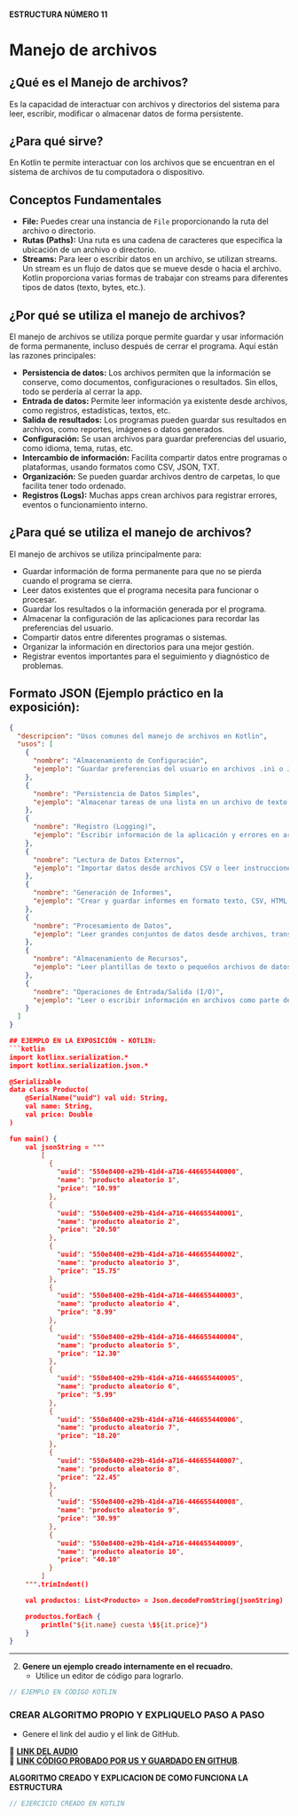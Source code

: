#### ESTRUCTURA NÚMERO 11
# Manejo de archivos

## ¿Qué es el Manejo de archivos?

Es la capacidad de interactuar con archivos y directorios del sistema para leer, escribir, modificar o almacenar datos de forma persistente.

## ¿Para qué sirve?

En Kotlin te permite interactuar con los archivos que se encuentran en el sistema de archivos de tu computadora o dispositivo.

## Conceptos Fundamentales

* **File:** Puedes crear una instancia de `File` proporcionando la ruta del archivo o directorio.
* **Rutas (Paths):** Una ruta es una cadena de caracteres que especifica la ubicación de un archivo o directorio.
* **Streams:** Para leer o escribir datos en un archivo, se utilizan streams. Un stream es un flujo de datos que se mueve desde o hacia el archivo. Kotlin proporciona varias formas de trabajar con streams para diferentes tipos de datos (texto, bytes, etc.).

## ¿Por qué se utiliza el manejo de archivos?

El manejo de archivos se utiliza porque permite guardar y usar información de forma permanente, incluso después de cerrar el programa. Aquí están las razones principales:

* **Persistencia de datos:** Los archivos permiten que la información se conserve, como documentos, configuraciones o resultados. Sin ellos, todo se perdería al cerrar la app.
* **Entrada de datos:** Permite leer información ya existente desde archivos, como registros, estadísticas, textos, etc.
* **Salida de resultados:** Los programas pueden guardar sus resultados en archivos, como reportes, imágenes o datos generados.
* **Configuración:** Se usan archivos para guardar preferencias del usuario, como idioma, tema, rutas, etc.
* **Intercambio de información:** Facilita compartir datos entre programas o plataformas, usando formatos como CSV, JSON, TXT.
* **Organización:** Se pueden guardar archivos dentro de carpetas, lo que facilita tener todo ordenado.
* **Registros (Logs):** Muchas apps crean archivos para registrar errores, eventos o funcionamiento interno.

## ¿Para qué se utiliza el manejo de archivos?

El manejo de archivos se utiliza principalmente para:

* Guardar información de forma permanente para que no se pierda cuando el programa se cierra.
* Leer datos existentes que el programa necesita para funcionar o procesar.
* Guardar los resultados o la información generada por el programa.
* Almacenar la configuración de las aplicaciones para recordar las preferencias del usuario.
* Compartir datos entre diferentes programas o sistemas.
* Organizar la información en directorios para una mejor gestión.
* Registrar eventos importantes para el seguimiento y diagnóstico de problemas.

## Formato JSON (Ejemplo práctico en la exposición):

```json
{
  "descripcion": "Usos comunes del manejo de archivos en Kotlin",
  "usos": [
    {
      "nombre": "Almacenamiento de Configuración",
      "ejemplo": "Guardar preferencias del usuario en archivos .ini o JSON."
    },
    {
      "nombre": "Persistencia de Datos Simples",
      "ejemplo": "Almacenar tareas de una lista en un archivo de texto o JSON."
    },
    {
      "nombre": "Registro (Logging)",
      "ejemplo": "Escribir información de la aplicación y errores en archivos .log."
    },
    {
      "nombre": "Lectura de Datos Externos",
      "ejemplo": "Importar datos desde archivos CSV o leer instrucciones desde archivos de texto."
    },
    {
      "nombre": "Generación de Informes",
      "ejemplo": "Crear y guardar informes en formato texto, CSV, HTML o PDF."
    },
    {
      "nombre": "Procesamiento de Datos",
      "ejemplo": "Leer grandes conjuntos de datos desde archivos, transformarlos y guardar los resultados."
    },
    {
      "nombre": "Almacenamiento de Recursos",
      "ejemplo": "Leer plantillas de texto o pequeños archivos de datos desde el sistema de archivos."
    },
    {
      "nombre": "Operaciones de Entrada/Salida (I/O)",
      "ejemplo": "Leer o escribir información en archivos como parte del flujo de un programa."
    }
  ]
}

## EJEMPLO EN LA EXPOSICIÓN - KOTLIN:
```kotlin
import kotlinx.serialization.*
import kotlinx.serialization.json.*

@Serializable
data class Producto(
    @SerialName("uuid") val uid: String,
    val name: String,
    val price: Double
)

fun main() {
    val jsonString = """
        [
          {
            "uuid": "550e8400-e29b-41d4-a716-446655440000",
            "name": "producto aleatorio 1",
            "price": "10.99"
          },
          {
            "uuid": "550e8400-e29b-41d4-a716-446655440001",
            "name": "producto aleatorio 2",
            "price": "20.50"
          },
          {
            "uuid": "550e8400-e29b-41d4-a716-446655440002",
            "name": "producto aleatorio 3",
            "price": "15.75"
          },
          {
            "uuid": "550e8400-e29b-41d4-a716-446655440003",
            "name": "producto aleatorio 4",
            "price": "8.99"
          },
          {
            "uuid": "550e8400-e29b-41d4-a716-446655440004",
            "name": "producto aleatorio 5",
            "price": "12.30"
          },
          {
            "uuid": "550e8400-e29b-41d4-a716-446655440005",
            "name": "producto aleatorio 6",
            "price": "5.99"
          },
          {
            "uuid": "550e8400-e29b-41d4-a716-446655440006",
            "name": "producto aleatorio 7",
            "price": "18.20"
          },
          {
            "uuid": "550e8400-e29b-41d4-a716-446655440007",
            "name": "producto aleatorio 8",
            "price": "22.45"
          },
          {
            "uuid": "550e8400-e29b-41d4-a716-446655440008",
            "name": "producto aleatorio 9",
            "price": "30.99"
          },
          {
            "uuid": "550e8400-e29b-41d4-a716-446655440009",
            "name": "producto aleatorio 10",
            "price": "40.10"
          }
        ]
    """.trimIndent()

    val productos: List<Producto> = Json.decodeFromString(jsonString)

    productos.forEach {
        println("${it.name} cuesta \$${it.price}")
    }
}

```
---
   
2. **Genere un ejemplo creado internamente en el recuadro.**
   - Utilice un editor de código para lograrlo.
     
```kotlin
// EJEMPLO EN CÓDIGO KOTLIN

```

### CREAR ALGORITMO PROPIO Y EXPLIQUELO PASO A PASO 
- Genere el link del audio y el link de GitHub.  

🔗 **[LINK DEL AUDIO]()**  
🔗 **[LINK CÓDIGO PROBADO POR US Y GUARDADO EN GITHUB]()**.

**ALGORITMO CREADO Y EXPLICACION DE COMO FUNCIONA LA ESTRUCTURA**
```kotlin
// EJERCICIO CREADO EN KOTLIN

```
